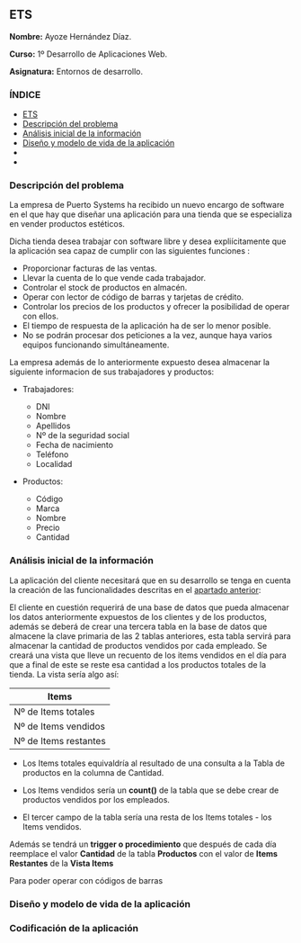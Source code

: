 ## ETS <a name=id0></a>

**Nombre:** Ayoze Hernández Díaz.

**Curso:** 1º Desarrollo de Aplicaciones Web.

**Asignatura:** Entornos de desarrollo.

### ÍNDICE

+ [ETS](#id0)
+ [Descripción del problema](#id1)
+ [Análisis inicial de la información](#id2)
+ [Diseño y modelo de vida de la aplicación](#id3)
+ [](#id4)
+ [](#id5)

### Descripción del problema <a name=id1></a>

La empresa de Puerto Systems ha recibido un nuevo encargo de software en el que hay que diseñar una aplicación para una tienda que se especializa en vender productos estéticos.

Dicha tienda desea trabajar con software libre y desea expliícitamente que la aplicación sea capaz de cumplir con las siguientes funciones <a name=idfunciones></a>:

+ Proporcionar facturas de las ventas.
+ Llevar la cuenta de lo que vende cada trabajador.
+ Controlar el stock de productos en almacén.
+ Operar con lector de código de barras y tarjetas de crédito.
+ Controlar los precios de los productos y ofrecer la posibilidad de operar con ellos.
+ El tiempo de respuesta de la aplicación ha de ser lo menor posible.
+ No se podrán procesar dos peticiones a la vez, aunque haya varios equipos funcionando simultáneamente.

La empresa además de lo anteriormente expuesto desea almacenar la siguiente informacion de sus trabajadores y productos: 

+ Trabajadores:

    * DNI
    * Nombre
    * Apellidos
    * Nº de la seguridad social
    * Fecha de nacimiento
    * Teléfono
    * Localidad

+ Productos:

    * Código
    * Marca
    * Nombre
    * Precio
    * Cantidad

### Análisis inicial de la información <a name=id2></a>

La aplicación del cliente necesitará que en su desarrollo se tenga en cuenta la creación de las funcionalidades descritas en el [apartado anterior](#idfunciones):

El cliente en cuestión requerirá de una base de datos que pueda almacenar los datos anteriormente expuestos de los clientes y de los productos, además se deberá de crear una tercera tabla en la base de datos que almacene la clave primaria de las 2 tablas anteriores, esta tabla servirá para almacenar la cantidad de productos vendidos por cada empleado. Se creará una vista que lleve un recuento de los items vendidos en el día para que a final de este se reste esa cantidad a los productos totales de la tienda. La vista sería algo así:

|Items|
|----|
|Nº de Items totales|
|Nº de Items vendidos|
|Nº de Items restantes|

+ Los Items totales equivaldría al resultado de una consulta a la Tabla de productos en la columna de Cantidad.

+ Los Items vendidos sería un **count()** de la tabla que se debe crear de productos vendidos por los empleados.

+ El tercer campo de la tabla sería una resta de los Items totales - los Items vendidos.

Además se tendrá un **trigger o procedimiento** que después de cada día reemplace el valor **Cantidad** de la tabla **Productos** con el valor de **Items Restantes** de la **Vista Items**

Para poder operar con códigos de barras

### Diseño y modelo de vida de la aplicación <a name=id3></a>

### Codificación de la aplicación <a name=id4></a>

###  <a name=id5></a>
